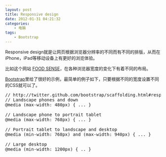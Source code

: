 ```yaml
--- 
layout: post
title: Responsive design
date: 2012-01-31 04:21:32
categories:
    - 电脑 
tags:
    - Bootstrap
---
```

Responsive design就是让网页根据浏览器分辨率的不同而有不同的排版，从而在iPhone，iPad等移动设备上有更好的浏览体验。

比如这个网站 [FOOD SENSE](http://foodsense.is/)，在各种浏览器宽度的变化下有着不同的布局。

[Bootstrap](https://github.com/twitter/bootstrap)里给了很好的示例，最简单的例子如下，只要根据不同的宽度设置不同的CSS就可以了。

<pre class="prettyprint linenums">
// http://twitter.github.com/bootstrap/scaffolding.html#responsive
// Landscape phones and down
@media (max-width: 480px) { ... }

// Landscape phone to portrait tablet
@media (max-width: 768px) { ... }

// Portrait tablet to landscape and desktop
@media (min-width: 768px) and (max-width: 940px) { ... }

// Large desktop
@media (min-width: 1200px) { .. }
</pre>